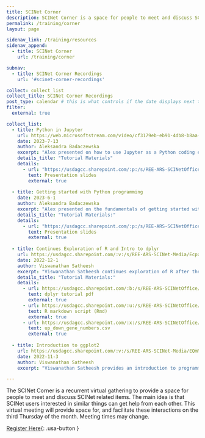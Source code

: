 ```yaml
---
title: SCINet Corner
description: SCINet Corner is a space for people to meet and discuss SCINet related items.
permalink: /training/corner
layout: page

sidenav_link: /training/resources
sidenav_append: 
  - title: SCINet Corner
    url: /training/corner

subnav:
  - title: SCINet Corner Recordings
    url: '#scinet-corner-recordings'

collect: collect_list
collect_title: SCINet Corner Recordings
post_type: calendar # this is what controls if the date displays next to it or not
filter:
  external: true

collect_list: 
  - title: Python in Jupyter
    url: https://web.microsoftstream.com/video/cf3179eb-eb91-4db8-b8aa-062db5a769b0
    date: 2023-7-13
    author: Aleksandra Badaczewska
    excerpt: "Alex presented on how to use Jupyter as a Python coding environment"
    details_title: "Tutorial Materials"
    details:
      - url: "https://usdagcc.sharepoint.com/:p:/s/REE-ARS-SCINetOffice/EYMy_7xmJ-ZNvGMu9CC1CVEBmlFvfLKLK3W8SrynTBvKvQ?e=Ij1T8k"
        text: Presentation slides
        external: true
        
  - title: Getting started with Python programming
    date: 2023-6-1
    author: Aleksandra Badaczewska
    excerpt: "Alex presented on the fundamentals of getting started with python programming." 
    details_title: "Tutorial Materials:"
    details:
      - url: "https://usdagcc.sharepoint.com/:p:/s/REE-ARS-SCINetOffice/EUzrAkQ_GbZGltbsRkdF8GABGxYSc_3maC18Uf01YKbj8Q?e=VA8StS"
        text: Presentation slides
        external: true
      
  - title: Continues Exploration of R and Intro to dplyr
    url: https://usdagcc.sharepoint.com/:v:/s/REE-ARS-SCINet-Media/EcpxmQiQ25NCm5iux13L0TMBsnB4eP_2ezm1QhnqDpQVXw?e=iDMU0s #main link to video
    date: 2022-12-1
    author: Viswanathan Satheesh
    excerpt: "Viswanathan Satheesh continues exploration of R after the previous SCINet Corner (November 3, 2022) and provides an introduction to dplyr." 
    details_title: "Tutorial Materials:"
    details:
      - url: https://usdagcc.sharepoint.com/:b:/s/REE-ARS-SCINetOffice/EcPtk_SbA7xKjlsIzxecfbsB5AvetG3y3sW0NiYGhtfVzA?e=znCTP0
        text: dplyr tutorial pdf
        external: true
      - url: https://usdagcc.sharepoint.com/:u:/s/REE-ARS-SCINetOffice/ETk0Y29bbbdHgr-aLRDKNugB6xW8CGraRtjgHlCoiCmkrg?e=VxN4vy
        text: R markdown script (Rmd)
        external: true
      - url: https://usdagcc.sharepoint.com/:x:/s/REE-ARS-SCINetOffice/EWhrKWRETdNMoQRt-4iIqlsBjJMvM-DYDCLIgoZkIuR34A?e=EHmfLl
        text: up_down_gene_numbers.csv
        external: true
  
  - title: Introduction to ggplot2
    url: https://usdagcc.sharepoint.com/:v:/s/REE-ARS-SCINet-Media/EQmMPubhMcJJguV5uHC-LeIBN8htSt13GW8iXagZ-bBy9Q?e=KSObRR #video link
    date: 2022-11-3
    author: Viswanathan Satheesh
    excerpt: "Viswanathan Satheesh provides an introduction to programming in R with emphasis on ggplot2."

---
```


The SCINet Corner is a recurrent virtual gathering to provide a space for people to meet and discuss SCINet related items. The main idea is that SCINet users interested in similar things can get help from each other. This virtual meeting will provide space for, and facilitate these interactions on the third Thursday of the month. Meeting times may change.

[Register Here](https://forms.gle/7DcBoBvbGcjQDBP38){: .usa-button }

